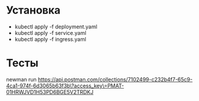 # Установка
- kubectl apply -f deployment.yaml
- kubectl apply -f service.yaml
- kubectl apply -f ingress.yaml

# Тесты
newman run https://api.postman.com/collections/7102499-c232b4f7-65c9-4ca1-974f-6d3065b63f3b\?access_key\=PMAT-01HRWJVD1H53PD6BGE5V2TRDKJ